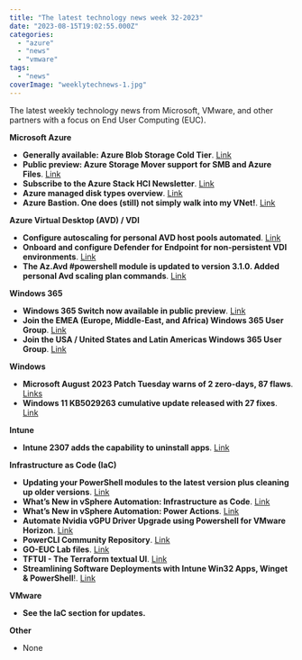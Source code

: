 ```yaml
---
title: "The latest technology news week 32-2023"
date: "2023-08-15T19:02:55.000Z"
categories: 
  - "azure"
  - "news"
  - "vmware"
tags: 
  - "news"
coverImage: "weeklytechnews-1.jpg"
---
```


The latest weekly technology news from Microsoft, VMware, and other partners with a focus on End User Computing (EUC).

**Microsoft Azure**

- **Generally available: Azure Blob Storage Cold Tier**. [Link](https://azure.microsoft.com/en-gb/updates/generally-available-azure-cold-storage/)
- **Public preview: Azure Storage Mover support for SMB and Azure Files**. [Link](https://azure.microsoft.com/en-us/updates/public-preview-azure-storage-mover-support-for-smb-and-azure-files/)
- **Subscribe to the Azure Stack HCI Newsletter**. [Link](https://storagespacesdirect.us19.list-manage.com/subscribe?u=b26941fc3bebfe934bd3b6189&id=190b4d5ddf)
- **Azure managed disk types overview**. [Link](https://learn.microsoft.com/en-us/azure/virtual-machines/disks-types)
- **Azure Bastion. One does (still) not simply walk into my VNet!**. [Link](https://www.youtube.com/watch?v=7YdS--Pfxyo)

**Azure Virtual Desktop (AVD) / VDI**

- **Configure autoscaling for personal AVD host pools automated**. [Link](https://www.rozemuller.com/configure-autoscaling-for-personal-avd-host-pools-automated/)
- **Onboard and configure Defender for Endpoint for non-persistent VDI environments**. [Link](https://jeffreyappel.nl/onboard-and-configure-defender-for-endpoint-for-non-persistent-vdi-environments/)
- **The Az.Avd #powershell module is updated to version 3.1.0. Added personal Avd scaling plan commands**. [Link](https://www.powershellgallery.com/packages/Az.Avd/3.1.0)

**Windows 365**

- **Windows 365 Switch now available in public preview**. [Link](https://techcommunity.microsoft.com/t5/windows-it-pro-blog/windows-365-switch-now-available-in-public-preview/ba-p/3891857)
- **Join the EMEA (Europe, Middle-East, and Africa) Windows 365 User Group**. [Link](https://www.meetup.com/nl-NL/emea-windows-365-user-group/)
- **Join the USA / United States and Latin Americas Windows 365 User Group**. [Link](https://www.meetup.com/nl-NL/us-windows-365-user-group/)

**Windows**

- **Microsoft August 2023 Patch Tuesday warns of 2 zero-days, 87 flaws**. [Links](https://www.bleepingcomputer.com/news/microsoft/microsoft-august-2023-patch-tuesday-warns-of-2-zero-days-87-flaws/)
- **Windows 11 KB5029263 cumulative update released with 27 fixes**. [Link](https://www.bleepingcomputer.com/news/microsoft/windows-11-kb5029263-cumulative-update-released-with-27-fixes/)

**Intune**

- **Intune 2307 adds the capability to uninstall apps**. [Link](https://learn.microsoft.com/en-us/mem/intune/apps/apps-add)

**Infrastructure as Code (IaC)**

- **Updating your PowerShell modules to the latest version plus cleaning up older versions**. [Link](https://powershellisfun.com/2022/07/11/updating-your-powershell-modules-to-the-latest-version-plus-cleaning-up-older-versions/)
- **What’s New in vSphere Automation: Infrastructure as Code**. [Link](https://blogs.vmware.com/vsphere/2023/08/whats-new-in-vsphere-automation-infrastructure-as-code.html?)
- **What’s New in vSphere Automation: Power Actions**. [Link](https://blogs.vmware.com/vsphere/2023/08/whats-new-vsphere-automation-power-actions-powercli.html)
- **Automate Nvidia vGPU Driver Upgrade using Powershell for VMware Horizon**. [Link](https://techcollective.blog/automate-nvidia-vgpu-driver-upgrade-using-powershell-for-vmware-horizon/)
- **PowerCLI Community Repository**. [Link](https://github.com/vmware/PowerCLI-Example-Scripts)
- **GO-EUC Lab files**. [Link](https://github.com/GO-EUC/go-euc-lab)
- **TFTUI - The Terraform textual UI**. [Link](https://github.com/idoavrah/terraform-tui)
- **Streamlining Software Deployments with Intune Win32 Apps, Winget & PowerShell**!. [Link](https://github.com/jmanuelng/MEM_AppWin32_VSCode)

**VMware**

- **See the IaC section for updates.**

**Other**

- None
